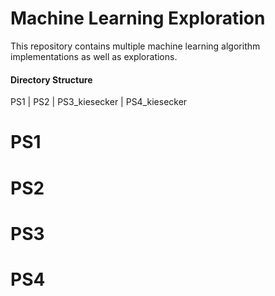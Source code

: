 # Machine Learning Exploration
This repository contains multiple machine learning algorithm implementations as well as explorations.


#### Directory Structure 

PS1
  |
PS2
  |
PS3_kiesecker
  |
PS4_kiesecker


# PS1

# PS2

# PS3

# PS4
